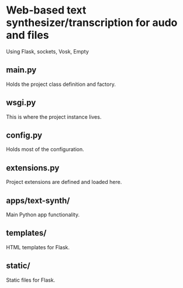 # Web-based text synthesizer/transcription for audo and files
Using Flask, sockets, Vosk, Empty

## main.py

Holds the project class definition and factory.

## wsgi.py

This is where the project instance lives.

## config.py

Holds most of the configuration.

## extensions.py

Project extensions are defined and loaded here.

## apps/text-synth/

Main Python app functionality.

## templates/

HTML templates for Flask.

## static/

Static files for Flask.
